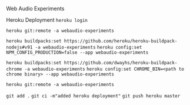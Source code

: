 Web Audio Experiments

Heroku Deployment
`heroku login`

`heroku git:remote -a webaudio-experiments`

`heroku buildpacks:set https://github.com/heroku/heroku-buildpack-nodejs#v91 -a webaudio-experiments`
`heroku config:set NPM_CONFIG_PRODUCTION=false --app webaudio-experiments`

`heroku buildpacks:set https://github.com/dwayhs/heroku-buildpack-chrome -a webaudio-experiments`
`heroku config:set CHROME_BIN=<path to chrome binary> --app webaudio-experiments`

`heroku git:remote -a webaudio-experiments`

`git add .`
`git ci -m"added heroku deployment"`
`git push heroku master`
